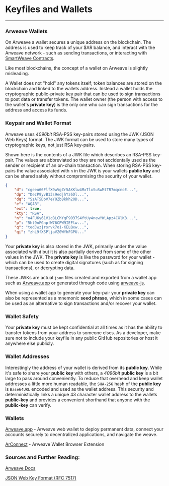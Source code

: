 # Keyfiles and Wallets

---

### Arweave Wallets

On Arweave a wallet secures a unique address on the blockchain. The address is used to keep track of your $AR balance, and interact with the Arweave
network - such as sending transactions, or interacting with [SmartWeave Contracts](../guides/smartweave/warp/intro.md).

Like most blockchains, the concept of a wallet on Arweave is slightly misleading. 

A Wallet does not "hold" any tokens itself; token balances are stored on the blockchain and linked to the wallets address. Instead a wallet holds the cryptographic public-private key pair that can be used to sign transactions to post data or transfer tokens. The wallet 
owner (the person with access to the wallet's **private key**) is the only one who can sign transactions for the address and access its funds. 

### Keypair and Wallet Format

Arweave uses *4096bit* RSA-PSS key-pairs stored using the JWK (JSON Web Keys) format. The JWK format can be used to store many types of cryptographic keys, not just RSA key-pairs. 

Shown here is the contents of a JWK file which describes an RSA-PSS key-pair. The values are abbreviated so they are not accidentally used as the sender or recipient of an on-chain transaction. When storing RSA-PSS key-pairs the value associated with `n` in the JWK is your wallets **public key** and can be shared safely without compromising the security of your wallet.

```json
{
	"d": "cgeeu66FlfX9wVgZr5AXKlw4MxTlxSuSwMtTR7mqcnoE...",
	"dp": "DezP9yvB13s9edjhYz6Dl...",
	"dq": "SzAT5DbV7eYOZbBkkh20D...",
	"e": "AQAB",
	"ext": true,
	"kty": "RSA",
	"n": "o4FU6y61V1cBLChYgF9O37S4ftUy4newYWLApz4CXlK8...",
	"p": "5ht9nFGnpfW76CPW9IEFlw...",
	"q": "tedJwzjrsrvk7o1-KELQxw...",
	"qi": "zhL9fXSPljaVZ0WYhFGPU..."
}
```

Your **private key** is also stored in the JWK, primarily under the value associated with `d` but it is also partially derived from some of the other values in the JWK. The **private key** is like the password for your wallet - which can be used to create digital signatures (such as for signing transactions), or decrypting data. 

These JWKs are actual `json` files created and exported from a wallet app such as [Arweave.app](https://arweave.app) or generated through code using [arweave-js](https://github.com/ArweaveTeam/arweave-js).

When using a wallet app to generate your key-pair your **private key** can also be represented as a mnemonic **seed phrase**, which in some cases can be used as an alternative to sign transactions and/or recover your wallet.


### Wallet Safety

Your **private key** must be kept confidential at all times as it has the ability to transfer tokens from your address to someone elses. As a developer,
make sure not to include your keyfile in any public GitHub repositories or host it anywhere else publicly.

### Wallet Addresses
Interestingly the address of your wallet is derived from its **public key**. While it's safe to share your **public key** with others, a *4096bit* **public key** is a bit large to pass around conveniently. To reduce that overhead and keep wallet addresses a little more human readable, the `SHA-256` hash of the **public key** is `Base64URL` encoded and used as the wallet address. This security and deterministically links a unique 43 character wallet address to the wallets **public-key** and provides a convenient shorthand that anyone with the **public-key** can verify.

### Wallets
[Arweave.app](https://arweave.app/welcome) - Arweave web wallet to deploy permanent data, connect your accounts securely to decentralized applications, and navigate the weave.

[ArConnect](https://www.arconnect.io/) - Arweave Wallet Browser Extension

### Sources and Further Reading:
[Arweave Docs](https://docs.arweave.org/developers/server/http-api#key-format)

[JSON Web Key Format (RFC 7517)](https://www.rfc-editor.org/rfc/rfc7517)
